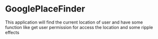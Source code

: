 # GooglePlaceFinder
This application will find the current location of user and have some function like get user permission for access the location and some ripple effects
